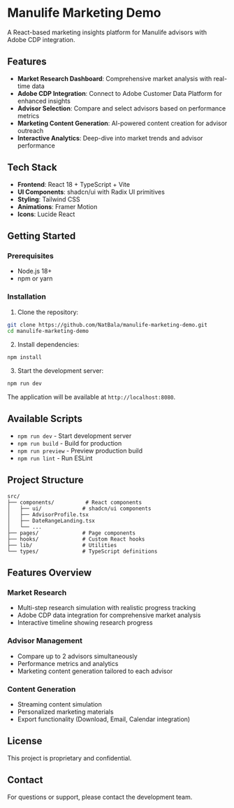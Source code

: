 # Manulife Marketing Demo

A React-based marketing insights platform for Manulife advisors with Adobe CDP integration.

## Features

- **Market Research Dashboard**: Comprehensive market analysis with real-time data
- **Adobe CDP Integration**: Connect to Adobe Customer Data Platform for enhanced insights  
- **Advisor Selection**: Compare and select advisors based on performance metrics
- **Marketing Content Generation**: AI-powered content creation for advisor outreach
- **Interactive Analytics**: Deep-dive into market trends and advisor performance

## Tech Stack

- **Frontend**: React 18 + TypeScript + Vite
- **UI Components**: shadcn/ui with Radix UI primitives
- **Styling**: Tailwind CSS
- **Animations**: Framer Motion
- **Icons**: Lucide React

## Getting Started

### Prerequisites

- Node.js 18+ 
- npm or yarn

### Installation

1. Clone the repository:
```bash
git clone https://github.com/NatBala/manulife-marketing-demo.git
cd manulife-marketing-demo
```

2. Install dependencies:
```bash
npm install
```

3. Start the development server:
```bash
npm run dev
```

The application will be available at `http://localhost:8080`.

## Available Scripts

- `npm run dev` - Start development server
- `npm run build` - Build for production
- `npm run preview` - Preview production build
- `npm run lint` - Run ESLint

## Project Structure

```
src/
├── components/          # React components
│   ├── ui/             # shadcn/ui components
│   ├── AdvisorProfile.tsx
│   ├── DateRangeLanding.tsx
│   └── ...
├── pages/              # Page components
├── hooks/              # Custom React hooks
├── lib/                # Utilities
└── types/              # TypeScript definitions
```

## Features Overview

### Market Research
- Multi-step research simulation with realistic progress tracking
- Adobe CDP data integration for comprehensive market analysis
- Interactive timeline showing research progress

### Advisor Management
- Compare up to 2 advisors simultaneously
- Performance metrics and analytics
- Marketing content generation tailored to each advisor

### Content Generation
- Streaming content simulation
- Personalized marketing materials
- Export functionality (Download, Email, Calendar integration)

## License

This project is proprietary and confidential.

## Contact

For questions or support, please contact the development team.